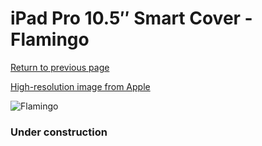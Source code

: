 # iPad Pro 10.5″ Smart Cover - Flamingo

[Return to previous page](/ipad_pro105)

[High-resolution image from Apple](https://store.storeimages.cdn-apple.com/8756/as-images.apple.com/is/MQ4U2?wid=4500&hei=4500&fmt=png)

<div style="width: 384px"><img src="/everypreview/MQ4U2.png" alt="Flamingo"></div>

### Under construction
